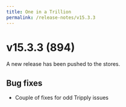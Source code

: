 ```yaml
---
title: One in a Trillion
permalink: /release-notes/v15.3.3
---
```


# v15.3.3 (894)
A new release has been pushed to the stores.

## Bug fixes
- Couple of fixes for odd Tripply issues

